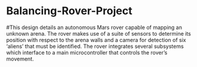 # Balancing-Rover-Project

#This design details an autonomous Mars rover capable of mapping an unknown arena. The rover makes use of a suite of sensors to determine its position with respect to the arena walls and a camera for detection of six ‘aliens’ that must be identified. The rover integrates several subsystems which interface to a main microcontroller that controls the rover’s movement.
